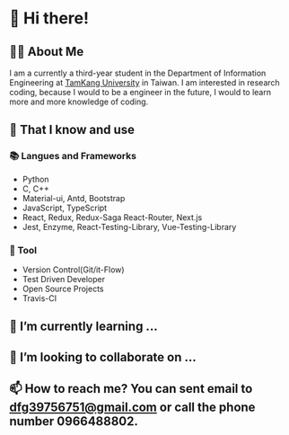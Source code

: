 # 👋 Hi there!

## 👨‍💻 About Me
I am a currently a third-year student in the Department of Information Engineering at [TamKang University](https://tku.edu.tw) in Taiwan.
I am interested in research coding, because I would to be a engineer in the future, I would to learn more and more knowledge of coding.

## 🧠 That I know and use
### 📚 Langues and Frameworks
- Python
- C, C++
- Material-ui, Antd, Bootstrap
- JavaScript, TypeScript
- React, Redux, Redux-Saga React-Router, Next.js
- Jest, Enzyme, React-Testing-Library, Vue-Testing-Library

### 🔧 Tool
- Version Control(Git/it-Flow)
- Test Driven Developer
- Open Source Projects
- Travis-CI

## 🌱 I’m currently learning ...

## 💞️ I’m looking to collaborate on ...

## 📫 How to reach me?  You can sent email to dfg39756751@gmail.com or call the phone number 0966488802.
